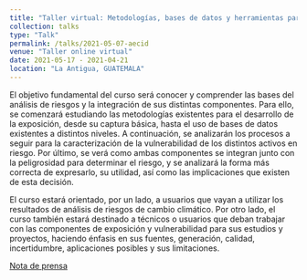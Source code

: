 ```yaml
---
title: "Taller virtual: Metodologías, bases de datos y herramientas para la evaluación de la exposición, vulnerabilidad y riesgos de cambio climático y adaptación en las costas de América Latina y el Caribe"
collection: talks
type: "Talk"
permalink: /talks/2021-05-07-aecid
venue: "Taller online virtual"
date: 2021-05-17 - 2021-04-21
location: "La Antigua, GUATEMALA"
---
```


El objetivo fundamental del curso será conocer y comprender las bases del análisis de riesgos y la integración de sus distintas componentes. Para ello, se comenzará estudiando las metodologías existentes para el desarrollo de la exposición, desde su captura básica, hasta el uso de bases de datos existentes a distintos niveles. A continuación, se analizarán los procesos a seguir para la caracterización de la vulnerabilidad de los distintos activos en riesgo. Por último, se verá como ambas componentes se integran junto con la peligrosidad para determinar el riesgo, y se analizará la forma más correcta de expresarlo, su utilidad, así como las implicaciones que existen de esta decisión.

El curso estará orientado, por un lado, a usuarios que vayan a utilizar los resultados de análisis de riesgos de cambio climático. Por otro lado, el curso también estará destinado a técnicos o usuarios que deban trabajar con las componentes de exposición y vulnerabilidad para sus estudios y proyectos, haciendo énfasis en sus fuentes, generación, calidad, incertidumbre, aplicaciones posibles y sus limitaciones.

[Nota de prensa](https://intercoonecta.aecid.es/talleres-de-especializaci%C3%B3n-pcd-de-costas)
